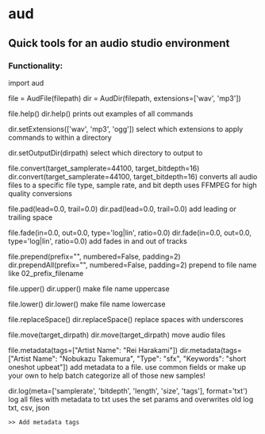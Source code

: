 # aud

## Quick tools for an audio studio environment

### Functionality:
  import aud

  file = AudFile(filepath)
  dir = AudDir(filepath, extensions=['wav', 'mp3'])

  file.help()
  dir.help()
    prints out examples of all commands

  dir.setExtensions(['wav', 'mp3', 'ogg'])
    select which extensions to apply commands to within a directory

  dir.setOutputDir(dirpath)
    select which directory to output to

  file.convert(target_samplerate=44100, target_bitdepth=16)
  dir.convert(target_samplerate=44100, target_bitdepth=16)
    converts all audio files to a specific file type, sample rate, and bit depth
    uses FFMPEG for high quality conversions

  file.pad(lead=0.0, trail=0.0)
  dir.pad(lead=0.0, trail=0.0)
    add leading or trailing space

  file.fade(in=0.0, out=0.0, type='log|lin', ratio=0.0)
  dir.fade(in=0.0, out=0.0, type='log|lin', ratio=0.0)
    add fades in and out of tracks

  file.prepend(prefix="", numbered=False, padding=2)
  dir.prependAll(prefix="", numbered=False, padding=2)
    prepend to file name like 02_prefix_filename

  file.upper()
  dir.upper()
    make file name uppercase

  file.lower()
  dir.lower()
    make file name lowercase

  file.replaceSpace()
  dir.replaceSpace()
    replace spaces with underscores

  file.move(target_dirpath)
  dir.move(target_dirpath)
    move audio files

  file.metadata(tags=["Artist Name": "Rei Harakami"])
  dir.metadata(tags=["Artist Name": "Nobukazu Takemura", "Type": "sfx", "Keywords": "short oneshot upbeat"])
    add metadata to a file. use common fields or make up your own to help batch categorize all of those new samples!

  dir.log(meta=['samplerate', 'bitdepth', 'length', 'size', 'tags'], format='txt')
    log all files with metadata to txt
    uses the set params and overwrites old log
    txt, csv, json

    >> Add metadata tags
